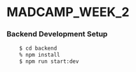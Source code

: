 # MADCAMP_WEEK_2

### Backend Development Setup

```bash
    $ cd backend
    % npm install
    $ npm run start:dev
```
